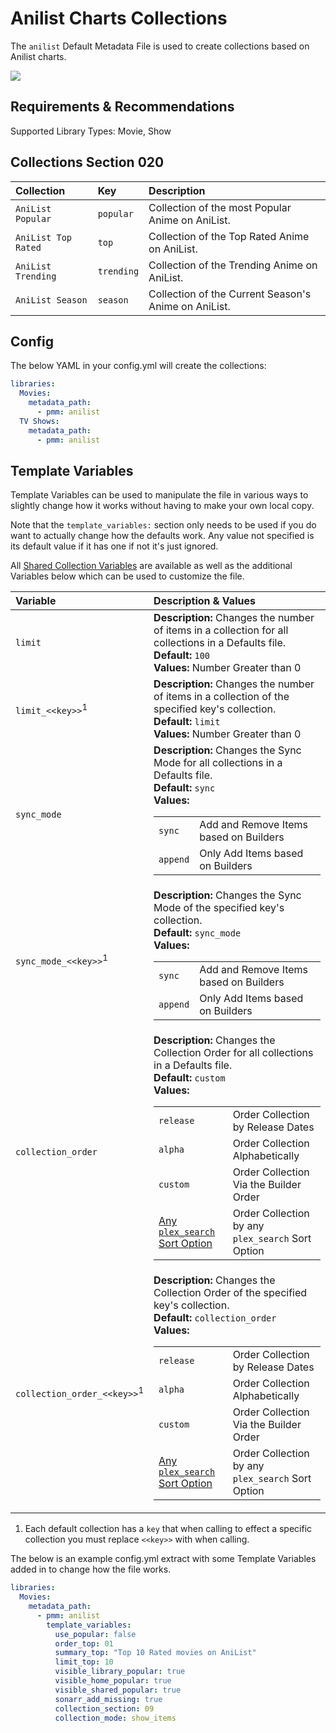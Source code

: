 # Anilist Charts Collections

The `anilist` Default Metadata File is used to create collections based on Anilist charts.

![](../images/anilist.png)

## Requirements & Recommendations

Supported Library Types: Movie, Show

## Collections Section 020

| Collection          | Key        | Description                                          |
|:--------------------|:-----------|:-----------------------------------------------------|
| `AniList Popular`   | `popular`  | Collection of the most Popular Anime on AniList.     |
| `AniList Top Rated` | `top`      | Collection of the Top Rated Anime on AniList.        |
| `AniList Trending`  | `trending` | Collection of the Trending Anime on AniList.         |
| `AniList Season`    | `season`   | Collection of the Current Season's Anime on AniList. |

## Config

The below YAML in your config.yml will create the collections:

```yaml
libraries:
  Movies:
    metadata_path:
      - pmm: anilist
  TV Shows:
    metadata_path:
      - pmm: anilist
```

## Template Variables

Template Variables can be used to manipulate the file in various ways to slightly change how it works without having to make your own local copy.

Note that the `template_variables:` section only needs to be used if you do want to actually change how the defaults work. Any value not specified is its default value if it has one if not it's just ignored.

All [Shared Collection Variables](../collection_variables) are available as well as the additional Variables below which can be used to customize the file.

| Variable                               | Description & Values                                                                                                                                                                                                                                                                                                                                                                                                                                                                                                                         |
|:---------------------------------------|:---------------------------------------------------------------------------------------------------------------------------------------------------------------------------------------------------------------------------------------------------------------------------------------------------------------------------------------------------------------------------------------------------------------------------------------------------------------------------------------------------------------------------------------------|
| `limit`                                | **Description:** Changes the number of items in a collection for all collections in a Defaults file.<br>**Default:** `100`<br>**Values:** Number Greater than 0                                                                                                                                                                                                                                                                                                                                                                              |
| `limit_<<key>>`<sup>1</sup>            | **Description:** Changes the number of items in a collection of the specified key's collection.<br>**Default:** `limit`<br>**Values:** Number Greater than 0                                                                                                                                                                                                                                                                                                                                                                                 |
| `sync_mode`                            | **Description:** Changes the Sync Mode for all collections in a Defaults file.<br>**Default:** `sync`<br>**Values:**<table class="clearTable"><tr><td>`sync`</td><td>Add and Remove Items based on Builders</td></tr><tr><td>`append`</td><td>Only Add Items based on Builders</td></tr></table>                                                                                                                                                                                                                                             |
| `sync_mode_<<key>>`<sup>1</sup>        | **Description:** Changes the Sync Mode of the specified key's collection.<br>**Default:** `sync_mode`<br>**Values:**<table class="clearTable"><tr><td>`sync`</td><td>Add and Remove Items based on Builders</td></tr><tr><td>`append`</td><td>Only Add Items based on Builders</td></tr></table>                                                                                                                                                                                                                                             |
| `collection_order`                     | **Description:** Changes the Collection Order for all collections in a Defaults file.<br>**Default:** `custom`<br>**Values:**<table class="clearTable"><tr><td>`release`</td><td>Order Collection by Release Dates</td></tr><tr><td>`alpha`</td><td>Order Collection Alphabetically</td></tr><tr><td>`custom`</td><td>Order Collection Via the Builder Order</td></tr><tr><td>[Any `plex_search` Sort Option](../../metadata/builders/plex.md#sort-options)</td><td>Order Collection by any `plex_search` Sort Option</td></tr></table>      |
| `collection_order_<<key>>`<sup>1</sup> | **Description:** Changes the Collection Order of the specified key's collection.<br>**Default:** `collection_order`<br>**Values:**<table class="clearTable"><tr><td>`release`</td><td>Order Collection by Release Dates</td></tr><tr><td>`alpha`</td><td>Order Collection Alphabetically</td></tr><tr><td>`custom`</td><td>Order Collection Via the Builder Order</td></tr><tr><td>[Any `plex_search` Sort Option](../../metadata/builders/plex.md#sort-options)</td><td>Order Collection by any `plex_search` Sort Option</td></tr></table> |

1. Each default collection has a `key` that when calling to effect a specific collection you must replace `<<key>>` with when calling.

The below is an example config.yml extract with some Template Variables added in to change how the file works.

```yaml
libraries:
  Movies:
    metadata_path:
      - pmm: anilist
        template_variables:
          use_popular: false
          order_top: 01
          summary_top: "Top 10 Rated movies on AniList"
          limit_top: 10
          visible_library_popular: true
          visible_home_popular: true
          visible_shared_popular: true
          sonarr_add_missing: true
          collection_section: 09
          collection_mode: show_items
```
